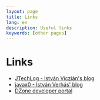 ```yaml
---
layout: page
title: Links
lang: en
description: Useful links
keywords: [other pages]
---
```


# Links
- [JTechLog - István Viczián's blog](http://www.jtechlog.hu)
- [javax0 - István Verhás' blog](https://javax0.github.io/)
- [DZone developer portal](https://dzone.com/)


